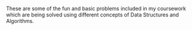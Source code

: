 These are some of the fun and basic problems included in my coursework which are being solved using different concepts of Data Structures and Algorithms.
